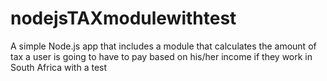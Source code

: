 # nodejsTAXmodulewithtest

A simple Node.js app that includes a module that calculates the
amount of tax a user is going to have to pay based on his/her income if they
work in South Africa with a test 
